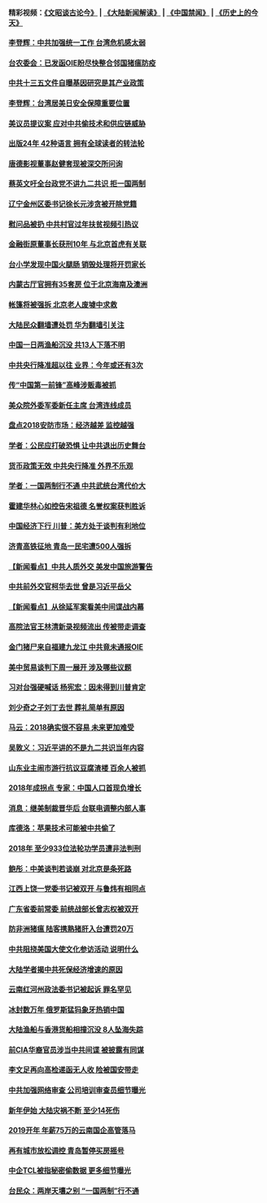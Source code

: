 #### 精彩视频：[《文昭谈古论今》](https://github.com/gfw-breaker/wenzhao/blob/master/README.md?t=01051530) | [《大陆新闻解读》](https://github.com/gfw-breaker/ntdtv-comedy/blob/master/README.md?t=01051530) | [《中国禁闻》](https://github.com/gfw-breaker/ntdtv-news/blob/master/README.md?t=01051530) | [《历史上的今天》](https://github.com/gfw-breaker/today-in-history/blob/master/README.md?t=01051530) 

#### [李登辉：中共加强统一工作 台湾危机感太弱](../pages/nsc413/n10955441.md?t=01051530) 

#### [台农委会：已发函OIE盼尽快整合邻国猪瘟防疫](../pages/nsc413/n10955699.md?t=01051530) 

#### [中共十三五文件自曝基因研究是其产业政策](../pages/nsc413/n10954495.md?t=01051530) 

#### [李登辉：台湾居美日安全保障重要位置](../pages/nsc413/n10955380.md?t=01051530) 


#### [美议员提议案 应对中共偷技术和供应链威胁](../pages/nsc413/n10954406.md?t=01051530) 

#### [出版24年 42种语言 拥有全球读者的转法轮](../pages/nsc413/n10955468.md?t=01051530) 

#### [唐德影视董事赵健套现被深交所问询](../pages/nsc413/n10955084.md?t=01051530) 

#### [蔡英文吁全台政党不讲九二共识 拒一国两制](../pages/nsc413/n10955253.md?t=01051530) 

#### [辽宁金州区委书记徐长元涉贪被开除党籍](../pages/nsc413/n10955146.md?t=01051530) 

#### [慰问品被扔 中共村官过年扶贫视频引热议](../pages/nsc413/n10954791.md?t=01051530) 

#### [金融街原董事长获刑10年 与北京首虎有关联](../pages/nsc413/n10955123.md?t=01051530) 

#### [台小学发现中国火腿肠 销毁处理将开罚家长](../pages/nsc413/n10954878.md?t=01051530) 

#### [内蒙古厅官拥有35套房 位于北京海南及澳洲](../pages/nsc413/n10954923.md?t=01051530) 

#### [帐篷将被强拆 北京老人废墟中求救](../pages/nsc413/n10954963.md?t=01051530) 

#### [大陆民众翻墙遭处罚 华为翻墙引关注](../pages/nsc413/n10954587.md?t=01051530) 

#### [中国一日两渔船沉没 共13人下落不明](../pages/nsc413/n10954742.md?t=01051530) 

#### [中共央行降准超以往 业界：今年或还有3次](../pages/nsc413/n10954627.md?t=01051530) 

#### [传“中国第一前锋”高峰涉贩毒被抓](../pages/nsc413/n10954675.md?t=01051530) 

#### [美众院外委军委新任主席 台湾连线成员](../pages/nsc413/n10954694.md?t=01051530) 

#### [盘点2018安防市场：经济越差 监控越强](../pages/nsc413/n10954601.md?t=01051530) 

#### [学者：公民应打破恐惧 让中共退出历史舞台](../pages/nsc413/n10954345.md?t=01051530) 

#### [货币政策无效 中共央行降准 外界不乐观](../pages/nsc413/n10954010.md?t=01051530) 

#### [学者：一国两制行不通 中共武统台湾代价大](../pages/nsc413/n10954173.md?t=01051530) 

#### [霍建华林心如控告宋祖德 名誉权案获判胜诉](../pages/nsc413/n10954047.md?t=01051530) 

#### [中国经济下行 川普：美方处于谈判有利地位](../pages/nsc413/n10954366.md?t=01051530) 

#### [济青高铁征地 青岛一民宅遭500人强拆](../pages/nsc413/n10954118.md?t=01051530) 

#### [【新闻看点】中共人质外交 美发中国旅游警告](../pages/nsc413/n10954034.md?t=01051530) 

#### [中共前外交官柯华去世 曾是习近平岳父](../pages/nsc413/n10954264.md?t=01051530) 

#### [【新闻看点】从徐延军案看美中间谍战内幕](../pages/nsc413/n10953966.md?t=01051530) 

#### [高院法官王林清新录视频流出 传被带走调查](../pages/nsc413/n10954088.md?t=01051530) 

#### [金门猪尸来自福建九龙江 中共竟未通报OIE](../pages/nsc413/n10952517.md?t=01051530) 

#### [美中贸易谈判下周一展开 涉及哪些议题](../pages/nsc413/n10954176.md?t=01051530) 

#### [习对台强硬喊话 杨宪宏：因未得到川普肯定](../pages/nsc413/n10953483.md?t=01051530) 

#### [刘少奇之子刘丁去世 葬礼简单有原因](../pages/nsc413/n10954072.md?t=01051530) 

#### [马云：2018确实很不容易 未来更加难受](../pages/nsc413/n10953785.md?t=01051530) 

#### [吴敦义：习近平讲的不是九二共识当年内容](../pages/nsc413/n10954004.md?t=01051530) 

#### [山东业主闹市游行抗议豆腐渣楼 百余人被抓](../pages/nsc413/n10954050.md?t=01051530) 

#### [2018年成拐点 专家：中国人口首现负增长](../pages/nsc413/n10953952.md?t=01051530) 

#### [消息：继美制裁晋华后 台联电调整内部人事](../pages/nsc413/n10953969.md?t=01051530) 

#### [库德洛：苹果技术可能被中共偷了](../pages/nsc413/n10953981.md?t=01051530) 

#### [2018年 至少933位法轮功学员遭非法判刑](../pages/nsc413/n10901584.md?t=01051530) 

#### [鲍彤：中美谈判若谈崩 对北京是条死路](../pages/nsc413/n10953737.md?t=01051530) 

#### [江西上饶一党委书记被双开 与鲁炜有相同点](../pages/nsc413/n10953452.md?t=01051530) 


#### [广东省委前常委 前统战部长曾志权被双开](../pages/nsc413/n10953260.md?t=01051530) 

#### [防非洲猪瘟 陆客携熟猪肝入台遭罚20万](../pages/nsc413/n10953395.md?t=01051530) 

#### [中共阻挠美国大使文化参访活动 说明什么](../pages/nsc413/n10951984.md?t=01051530) 

#### [大陆学者揭中共死保经济增速的原因](../pages/nsc413/n10952560.md?t=01051530) 

#### [云南红河州政法委书记被起诉 罪名罕见](../pages/nsc413/n10952848.md?t=01051530) 

#### [冰封数万年 俄罗斯猛犸象牙热销中国](../pages/nsc413/n10952945.md?t=01051530) 

#### [大陆渔船与香港货船相撞沉没 8人坠海失踪](../pages/nsc413/n10952634.md?t=01051530) 

#### [前CIA华裔官员涉当中共间谍 被披露有同谋](../pages/nsc413/n10951790.md?t=01051530) 

#### [李文足再向高检递函无人收 险被国安带走](../pages/nsc413/n10952705.md?t=01051530) 

#### [中共加强网络审查 公司培训审查员细节曝光](../pages/nsc413/n10952615.md?t=01051530) 

#### [新年伊始 大陆灾祸不断 至少14死伤](../pages/nsc413/n10952435.md?t=01051530) 

#### [2019开年 年薪75万的云南国企高管落马](../pages/nsc413/n10952381.md?t=01051530) 

#### [再有城市放松调控 青岛暂停买房摇号](../pages/nsc413/n10952332.md?t=01051530) 

#### [中企TCL被指秘密偷数据 更多细节曝光](../pages/nsc413/n10952213.md?t=01051530) 

#### [台民众：两岸天壤之别 “一国两制”行不通](../pages/nsc413/n10952156.md?t=01051530) 

